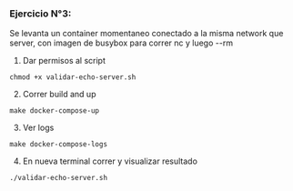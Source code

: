 ### Ejercicio N°3:

Se levanta un container momentaneo conectado a la misma network que server, con imagen de busybox para correr nc y luego --rm

1. Dar permisos al script

```
chmod +x validar-echo-server.sh
```

2. Correr build and up

```
make docker-compose-up
```

3. Ver logs

```
make docker-compose-logs
```

4. En nueva terminal correr y visualizar resultado

```
./validar-echo-server.sh
```

